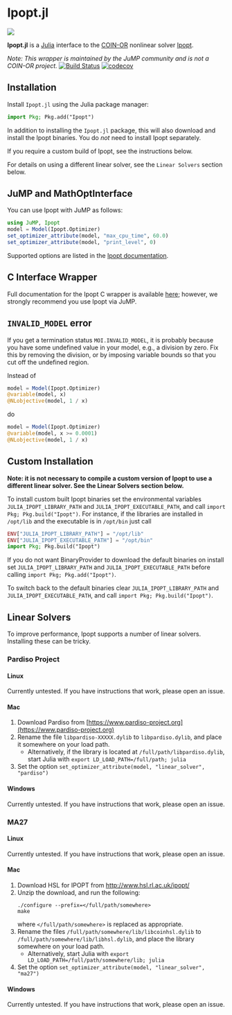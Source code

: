 # Ipopt.jl

![](https://www.coin-or.org/wordpress/wp-content/uploads/2014/08/COINOR.png)

**Ipopt.jl** is a [Julia](http://julialang.org/) interface to the [COIN-OR](www.coin-or.org)
nonlinear solver [Ipopt](http://www.coin-or.org/Ipopt/documentation/documentation.html).

*Note: This wrapper is maintained by the JuMP community and is not a COIN-OR
project.*
[![Build Status](https://github.com/jump-dev/Ipopt.jl/workflows/CI/badge.svg?branch=master)](https://github.com/jump-dev/Ipopt.jl/actions?query=workflow%3ACI)
[![codecov](https://codecov.io/gh/jump-dev/Ipopt.jl/branch/master/graph/badge.svg)](https://codecov.io/gh/jump-dev/Ipopt.jl)

## Installation

Install `Ipopt.jl` using the Julia package manager:
```julia
import Pkg; Pkg.add("Ipopt")
```

In addition to installing the `Ipopt.jl` package, this will also download and
install the Ipopt binaries. You do _not_ need to install Ipopt separately.

If you require a custom build of Ipopt, see the instructions below.

For details on using a different linear solver, see the `Linear Solvers` section
below.

## JuMP and MathOptInterface

You can use Ipopt with JuMP as follows:
```julia
using JuMP, Ipopt
model = Model(Ipopt.Optimizer)
set_optimizer_attribute(model, "max_cpu_time", 60.0)
set_optimizer_attribute(model, "print_level", 0)
```

Supported options are listed in the [Ipopt documentation](https://coin-or.github.io/Ipopt/OPTIONS.html#OPTIONS_REF).

## C Interface Wrapper

Full documentation for the Ipopt C wrapper is available [here](http://ipoptjl.readthedocs.org/en/latest/ipopt.html);
however, we strongly recommend you use Ipopt via JuMP.

## `INVALID_MODEL` error

If you get a termination status `MOI.INVALID_MODEL`, it is probably because you
have some undefined value in your model, e.g., a division by zero. Fix this by
removing the division, or by imposing variable bounds so that you cut off the
undefined region.

Instead of
```julia
model = Model(Ipopt.Optimizer)
@variable(model, x)
@NLobjective(model, 1 / x)
```
do
```julia
model = Model(Ipopt.Optimizer)
@variable(model, x >= 0.0001)
@NLobjective(model, 1 / x)
```

## Custom Installation

**Note: it is not necessary to compile a custom version of Ipopt to use a
different linear solver. See the Linear Solvers section below.**

To install custom built Ipopt binaries set the environmental variables
`JULIA_IPOPT_LIBRARY_PATH` and `JULIA_IPOPT_EXECUTABLE_PATH`, and call
`import Pkg; Pkg.build("Ipopt")`. For instance, if the libraries are installed
in `/opt/lib` and the executable is in `/opt/bin` just call
```julia
ENV["JULIA_IPOPT_LIBRARY_PATH"] = "/opt/lib"
ENV["JULIA_IPOPT_EXECUTABLE_PATH"] = "/opt/bin"
import Pkg; Pkg.build("Ipopt")
```

If you do not want BinaryProvider to download the default binaries on install
set  `JULIA_IPOPT_LIBRARY_PATH` and `JULIA_IPOPT_EXECUTABLE_PATH`  before
calling `import Pkg; Pkg.add("Ipopt")`.

To switch back to the default binaries clear `JULIA_IPOPT_LIBRARY_PATH` and
`JULIA_IPOPT_EXECUTABLE_PATH`, and call `import Pkg; Pkg.build("Ipopt")`.

## Linear Solvers

To improve performance, Ipopt supports a number of linear solvers. Installing
these can be tricky.

### Pardiso Project

#### Linux

Currently untested. If you have instructions that work, please open an issue.

#### Mac

1. Download Pardiso from [https://www.pardiso-project.org](https://www.pardiso-project.org)
2. Rename the file `libpardiso-XXXXX.dylib` to `libpardiso.dylib`, and place it
   somewhere on your load path.
    - Alternatively, if the library is located at `/full/path/libpardiso.dylib`,
      start Julia with `export LD_LOAD_PATH=/full/path; julia`
4. Set the option `set_optimizer_attribute(model, "linear_solver", "pardiso")`

#### Windows

Currently untested. If you have instructions that work, please open an issue.

### MA27

#### Linux

Currently untested. If you have instructions that work, please open an issue.

#### Mac

1. Download HSL for IPOPT from http://www.hsl.rl.ac.uk/ipopt/
2. Unzip the download, and run the following:
    ```
    ./configure --prefix=</full/path/somewhere>
    make
    ```
    where `</full/path/somewhere>` is replaced as appropriate.
3. Rename the files `/full/path/somewhere/lib/libcoinhsl.dylib` to
    `/full/path/somewhere/lib/libhsl.dylib`, and place the library somewhere on
    your load path.
    - Alternatively, start Julia with `export LD_LOAD_PATH=/full/path/somewhere/lib; julia`
4. Set the option `set_optimizer_attribute(model, "linear_solver", "ma27")`

#### Windows

Currently untested. If you have instructions that work, please open an issue.
